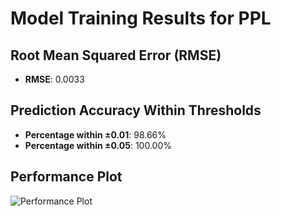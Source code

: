 # Model Training Results for PPL

## Root Mean Squared Error (RMSE)
- **RMSE**: 0.0033

## Prediction Accuracy Within Thresholds
- **Percentage within ±0.01**: 98.66%
- **Percentage within ±0.05**: 100.00%

## Performance Plot
![Performance Plot](../imgs/PPL.png)
